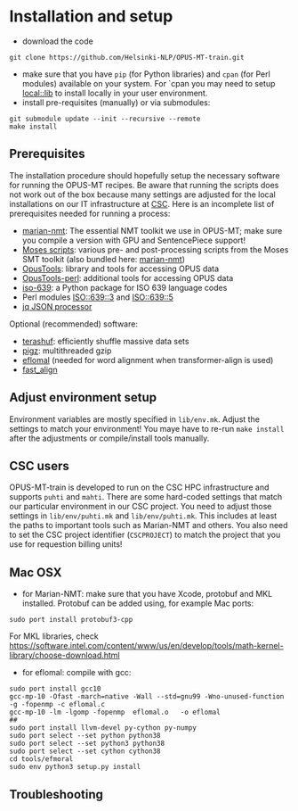 # Installation and setup

* download the code

```
git clone https://github.com/Helsinki-NLP/OPUS-MT-train.git
```

* make sure that you have `pip` (for Python libraries) and `cpan` (for Perl modules) available on your system. For `cpan you may need to setup [local::lib](https://metacpan.org/pod/local::lib) to install locally in your user environment.
* install pre-requisites (manually) or via submodules:

```
git submodule update --init --recursive --remote
make install
```


## Prerequisites

The installation procedure should hopefully setup the necessary software for running the OPUS-MT recipes. Be aware that running the scripts does not work out of the box because many settings are adjusted for the local installations on our IT infrastructure at [CSC](https://docs.csc.fi/). Here is an incomplete list of prerequisites needed for running a process:

* [marian-nmt](https://github.com/marian-nmt/): The essential NMT toolkit we use in OPUS-MT; make sure you compile a version with GPU and SentencePiece support!
* [Moses scripts](https://github.com/moses-smt/mosesdecoder): various pre- and post-processing scripts from the Moses SMT toolkit (also bundled here: [marian-nmt](https://github.com/marian-nmt/moses-scripts))
* [OpusTools](https://pypi.org/project/opustools): library and tools for accessing OPUS data
* [OpusTools-perl](https://github.com/Helsinki-NLP/OpusTools-perl): additional tools for accessing OPUS data
* [iso-639](https://pypi.org/project/iso-639/): a Python package for ISO 639 language codes
* Perl modules [ISO::639::3](https://metacpan.org/pod/ISO::639::3) and [ISO::639::5](https://metacpan.org/pod/ISO::639::5)
* [jq JSON processor](https://stedolan.github.io/jq/)

Optional (recommended) software:

* [terashuf](https://github.com/alexandres/terashuf): efficiently shuffle massive data sets
* [pigz](https://zlib.net/pigz/): multithreaded gzip
* [eflomal](https://github.com/robertostling/eflomal) (needed for word alignment when transformer-align is used)
* [fast_align](https://github.com/clab/fast_align)


## Adjust environment setup

Environment variables are mostly specified in `lib/env.mk`. Adjust the settings to match your environment! You maye have to re-run `make install` after the adjustments or compile/install tools manually.


## CSC users

OPUS-MT-train is developed to run on the CSC HPC infrastructure and supports `puhti` and `mahti`. There are some hard-coded settings that match our particular environment in our CSC project. You need to adjust those settings in `lib/env/puhti.mk` and `lib/env/puhti.mk`. This includes at least the paths to important tools such as Marian-NMT and others. You also need to set the CSC project identifier (`CSCPROJECT`) to match the project that you use for requestion billing units!



## Mac OSX

* for Marian-NMT: make sure that you have Xcode, protobuf and MKL installed. Protobuf can be added using, for example Mac ports:

```
sudo port install protobuf3-cpp
```

For MKL libraries, check https://software.intel.com/content/www/us/en/develop/tools/math-kernel-library/choose-download.html

* for eflomal: compile with gcc:

```
sudo port install gcc10
gcc-mp-10 -Ofast -march=native -Wall --std=gnu99 -Wno-unused-function -g -fopenmp -c eflomal.c
gcc-mp-10 -lm -lgomp -fopenmp  eflomal.o   -o eflomal
##
sudo port install llvm-devel py-cython py-numpy
sudo port select --set python python38
sudo port select --set python3 python38
sudo port select --set cython cython38
cd tools/efmoral
sudo env python3 setup.py install
```

## Troubleshooting
